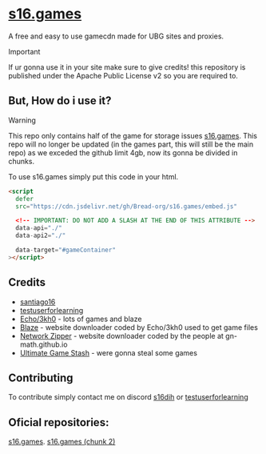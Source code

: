 # [s16.games](https://gustambolopez.github.io/s16.games/)

A free and easy to use gamecdn made for UBG sites and proxies.
> [!IMPORTANT]
> If ur gonna use it in your site make sure to give credits! this repository is published under the Apache Public License v2 so you are required to.

## But, How do i use it?
> [!WARNING]
> This repo only contains half of the game for storage issues [s16.games](https://gustambolopez.github.io/s16.games/).
> This repo will no longer be updated (in the games part, this will still be the main repo) as we exceded the github limit 4gb, now its gonna be divided in chunks.

To use s16.games simply put this code in your html. 
```html
<script
  defer
  src="https://cdn.jsdelivr.net/gh/Bread-org/s16.games/embed.js"

  <!-- IMPORTANT: DO NOT ADD A SLASH AT THE END OF THIS ATTRIBUTE -->
  data-api="./"
  data-api2="./"

  data-target="#gameContainer"
></script>
```

## Credits

- [santiago16](https://github.com/gustambolopez)
- [testuserforlearning](https://github.com/coding4hours)
- [Echo/3kh0](https://github.com/3kh0) - lots of games and blaze
- [Blaze](https://github.com/embr-dev/blaze) - website downloader coded by Echo/3kh0 used to get game files
- [Network Zipper](https://github.com/idk) - website downloader coded by the people at gn-math.github.io
- [Ultimate Game Stash](https://docs.google.com/document/d/1_FmH3BlSBQI7FGgAQL59-ZPe8eCxs35wel6JUyVaG8Q/) - were gonna steal some games

## Contributing
To contribute simply contact me on discord [s16dih](https://discordapp.com/users/958708562035638362) or [testuserforlearning](https://discordapp.com/users/1208197331439063051)

## Oficial repositories:
[s16.games](github.com/Bread-org/s16.games).
[s16.games (chunk 2)](https://github.com/Bread-org/s16.chunk2)
